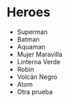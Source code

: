 # Heroes

* Superman
* Batman
* Aquaman
* Mujer Maravilla
* Linterna Verde
* Robin
* Volcán Negro
* Atom
* Otra prueba
